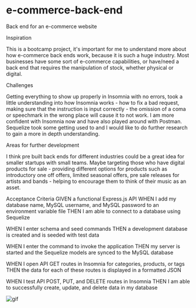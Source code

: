 # e-commerce-back-end
Back end for an e-commerce website

Inspiration

This is a bootcamp project, it's important for me to understand more about how e-commerce back ends work, because it is such a huge industry. Most businesses have some sort of e-commerce capabilities, or have/need a back end that requires the manipulation of stock, whether physical or digital. 

Challenges

Getting everything to show up properly in Insomnia with no errors, took a little understanding into how Insomnia works - how to fix a bad request, making sure that the instruction is input correctly - the omission of a coma or speechmark in the wrong place will cause it to not work. I am more confident with Insomnia now and have also played around with Postman. Sequelize took some getting used to and I would like to do further research to gain a more in depth understanding.

Areas for further development

I think pre built back ends for different industries could be a great idea for smaller startups with small teams. Maybe targeting those who have digital products for sale - providing different options for products such as introductory one off offers, limited seasonal offers, pre sale releases for artists and bands - helping to encourage them to think of their music as an asset. 

Acceptance Criteria
GIVEN a functional Express.js API
WHEN I add my database name, MySQL username, and MySQL password to an environment variable file
THEN I am able to connect to a database using Sequelize

WHEN I enter schema and seed commands
THEN a development database is created and is seeded with test data

WHEN I enter the command to invoke the application
THEN my server is started and the Sequelize models are synced to the MySQL database

WHEN I open API GET routes in Insomnia for categories, products, or tags
THEN the data for each of these routes is displayed in a formatted JSON

WHEN I test API POST, PUT, and DELETE routes in Insomnia
THEN I am able to successfully create, update, and delete data in my database

![gif](./Images/empdatabase.gif)




